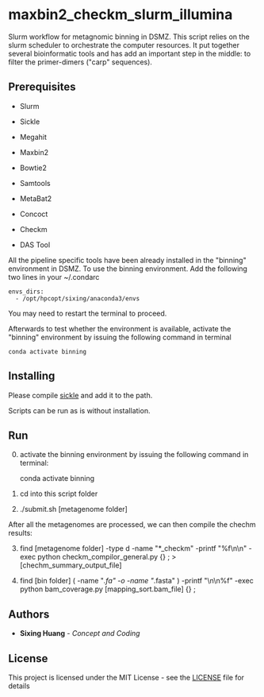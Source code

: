 

# maxbin2_checkm_slurm_illumina
Slurm workflow for metagnomic binning in DSMZ. This script relies on the slurm scheduler to orchestrate the computer resources. It put together several bioinformatic tools and has add an important step in the middle: to filter the primer-dimers ("carp" sequences).


## Prerequisites

 - Slurm
   
  - Sickle
   
  - Megahit
   
 - Maxbin2
   
 - Bowtie2
   
 - Samtools
   
 - MetaBat2
   
 - Concoct
 - Checkm

 - DAS Tool

All the pipeline specific tools have been already installed in the "binning" environment in DSMZ. To use the binning environment. Add the following two lines in your ~/.condarc

    envs_dirs:
      - /opt/hpcopt/sixing/anaconda3/envs

You may need to restart the terminal to proceed.

Afterwards to test whether the environment is available, activate the "binning" environment by issuing the following command in terminal

    conda activate binning


## Installing

Please compile [sickle](https://github.com/najoshi/sickle) and add it to the path.

Scripts can be run as is without installation.


## Run

0. activate the binning environment by issuing the following command in terminal:

    conda activate binning

1. cd into this script folder

2. ./submit.sh [metagenome folder]

After all the metagenomes are processed, we can then compile the chechm results:

3. find [metagenome folder] -type d -name "*_checkm" -printf "%f\n\n" -exec python checkm_compilor_general.py {} \; > [chechm_summary_output_file]

4. find [bin folder]  \( -name "*.fa" -o -name "*.fasta" \) -printf "\n\n%f" -exec python bam_coverage.py [mapping_sort.bam_file]   {} \;


## Authors

* **Sixing Huang** - *Concept and Coding*

## License

This project is licensed under the MIT License - see the [LICENSE](LICENSE) file for details
